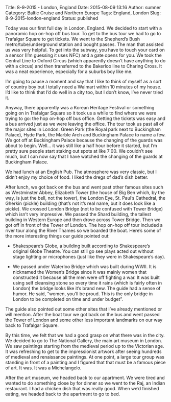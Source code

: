 Title: 8-9-2015 - London, England
Date: 2015-08-09 13:16
Author: sumner
Category: Baltic Cruise and Northern Europe
Tags: England, London
Slug: 8-9-2015-london-england
Status: published

Today was our first full day in London, England. We decided to start
with a panoramic hop on-hop off bus tour. To get to the bus tour we had
to go to Trafalgar Square to get tickets. We went to the Shepherd’s Bush
metro/tube/underground station and bought passes. The man that assisted
us was very helpful. To get into the subway, you have to touch your card
on a sensor (I’m guessing it uses NFC) and a gate opens for you. We took
the Central Line to Oxford Circus (which apparently doesn’t have
anything to do with a circus) and then transferred to the Bakerloo line
to Charing Cross. It was a neat experience, especially for a suburbs boy
like me.

I’m going to pause a moment and say that I like to think of myself as a
sort of country boy but I totally need a Walmart within 10 minutes of my
house. I’d like to think that I’d do well in a city too, but I don’t
know, I’ve never tried it.

Anyway, there apparently was a Korean Heritage Festival or something
going on in Trafalgar Square so it took us a while to find where we were
trying to go: the hop on-hop off bus office. Getting the tickets was
easy and a bus arrived just as we were leaving the office. The tour took
us past all of the major sites in London: Green Park (the Royal park
next to Buckingham Palace), Hyde Park, the Marble Arch and Buckingham
Palace to name a few. We got off at Buckingham Palace because the
changing of the guards was about to begin. Well… it was still like a
half hour before it started, but I’m pretty sure people start staking
out spots at like 7:00. We couldn’t see much, but I can now say that I
have watched the changing of the guards at Buckingham Palace.

We had lunch at an English Pub. The atmosphere was very classic, but I
didn’t enjoy my choice of food. I liked the dregs of dad’s dish better.

After lunch, we got back on the bus and went past other famous sites
such as Westminster Abbey, Elizabeth Tower (the house of Big Ben which,
by the way, is just the bell, not the tower), the London Eye, St. Paul’s
Cathedral, the Gherkin (pickle) building (that’s not it’s real name, but
it does look like a pickle). We crossed London Bridge (not to be
confused with Tower Bridge) which isn’t very impressive. We passed the
Shard building, the tallest building in Western Europe and then drove
across Tower Bridge. Then we got off in front of the Tower of London.
The hop on-hop off tour included a river tour along the River Thames so
we boarded the boat. Here’s some of the more interesting things our
guide pointed out:

-   Shakespeare’s Globe, a building built according to Shakespeare’s
    original Globe Theatre. You can still go see plays acted out without
    stage lighting or microphones (just like they were in Shakespeare’s
    day).

-   We passed under Waterloo Bridge which was built during WWII. It is
    nicknamed the Women’s Bridge since it was mainly women that
    constructed it because all the men were off fighting a war. It was
    built using self cleansing stone so every time it rains (which is
    fairly often in London) the bridge looks like it’s brand new. The
    guide had a sense of humor. He said, “women, you’ll be proud. This
    is the only bridge in London to be completed on time and under
    budget”.

The guide also pointed out some other sites that I’ve already mentioned
or will mention. After the boat tour we got back on the bus and went
passed the Tower of London and some other less important landmarks on
our way back to Trafalgar Square.

By this time, we felt that we had a good grasp on what there was in the
city. We decided to go to The National Gallery, the main art museum in
London. We saw paintings starting from the medieval period up to the
Victorian age. It was refreshing to get to the impressionist artwork
after seeing hundreds of medieval and renaissance paintings. At one
point, a large tour group was standing in front of a painting and I
figured that that must be a famous piece of art. It was. It was a
Michelangelo.

After the art museum, we headed back to our apartment. We were tired and
wanted to do something close by for dinner so we went to the Raj, an
Indian restaurant. I had a chicken dish that was really good. When we’d
finished eating, we headed back to the apartment to go to bed.
